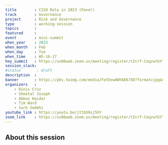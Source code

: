 ```yaml
---
title        : CISO Role in 2023 (Panel)
track        : Governance
project      : Risk and Governance
type         : working-session
topics       :
featured     :
event        : mini-summit
when_year    : 2023
when_month   : Feb
when_day     : Tue
when_time    : WS-16-17
hey_summit   : https://us06web.zoom.us/meeting/register/tZcrf-CoqzwtGtYIggPcQ178J8F7bTi80Arq
session_slack:
#status       : draft
description  :
banner       : https://pbs.twimg.com/media/FotEewAWYAE67XD?format=jpg&name=900x900
organizers   :
    - Dinis Cruz
    - Sheetal Joseph
    - Abbas Haidar
    - Tim Ward
    - Sarb Sembhi
youtube_link : https://youtu.be/jttbSOsj5hY
zoom_link    : https://us06web.zoom.us/meeting/register/tZcrf-CoqzwtGtYIggPcQ178J8F7bTi80Arq
---
```


## About this session

